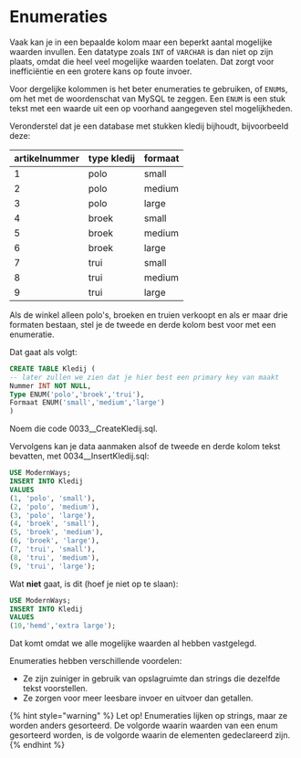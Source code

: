 # Enumeraties
Vaak kan je in een bepaalde kolom maar een beperkt aantal mogelijke waarden invullen. Een datatype zoals `INT` of `VARCHAR` is dan niet op zijn plaats, omdat die heel veel mogelijke waarden toelaten. Dat zorgt voor inefficiëntie en een grotere kans op foute invoer.

Voor dergelijke kolommen is het beter enumeraties te gebruiken, of `ENUM`s, om het met de woordenschat van MySQL te zeggen. Een `ENUM` is een stuk tekst met een waarde uit een op voorhand aangegeven stel mogelijkheden.

Veronderstel dat je een database met stukken kledij bijhoudt, bijvoorbeeld deze:

| artikelnummer | type kledij | formaat |
|---------------|-------------|---------|
| 1             | polo        | small   |
| 2             | polo        | medium  |
| 3             | polo        | large   |
| 4             | broek       | small   |
| 5             | broek       | medium  |
| 6             | broek       | large   |
| 7             | trui        | small   |
| 8             | trui        | medium  |
| 9             | trui        | large   |

Als de winkel alleen polo's, broeken en truien verkoopt en als er maar drie formaten bestaan, stel je de tweede en derde kolom best voor met een enumeratie.

Dat gaat als volgt:

```sql
CREATE TABLE Kledij (
-- later zullen we zien dat je hier best een primary key van maakt
Nummer INT NOT NULL,
Type ENUM('polo','broek','trui'),
Formaat ENUM('small','medium','large')
)
```

Noem die code 0033__CreateKledij.sql.

Vervolgens kan je data aanmaken alsof de tweede en derde kolom tekst bevatten, met 0034__InsertKledij.sql:

```sql
USE ModernWays;
INSERT INTO Kledij
VALUES
(1, 'polo', 'small'),
(2, 'polo', 'medium'),
(3, 'polo', 'large'),
(4, 'broek', 'small'),
(5, 'broek', 'medium'),
(6, 'broek', 'large'),
(7, 'trui', 'small'),
(8, 'trui', 'medium'),
(9, 'trui', 'large');
```

Wat **niet** gaat, is dit (hoef je niet op te slaan):
```sql
USE ModernWays;
INSERT INTO Kledij
VALUES
(10,'hemd','extra large');
```

Dat komt omdat we alle mogelijke waarden al hebben vastgelegd.

Enumeraties hebben verschillende voordelen:
* Ze zijn zuiniger in gebruik van opslagruimte dan strings die dezelfde tekst voorstellen.
* Ze zorgen voor meer leesbare invoer en uitvoer dan getallen.

{% hint style="warning" %}
Let op! Enumeraties lijken op strings, maar ze worden anders gesorteerd. De volgorde waarin waarden van een enum gesorteerd worden, is de volgorde waarin de elementen gedeclareerd zijn.
{% endhint %}
